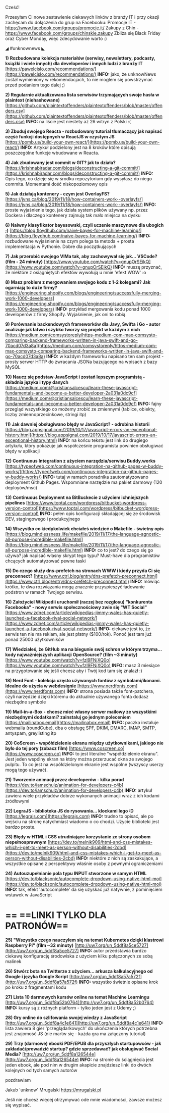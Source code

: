 Cześć!

Przesyłam Ci nowe zestawienie ciekawych linków z branży IT i przy okazji zachęcam do dołączenia do grup na Facebooku:
Promocje IT - https://www.facebook.com/groups/promocje.it/
Zakupy z Chin - https://www.facebook.com/groups/chinskie.zakupy
Zbliża się Black Friday oraz Cyber Monday, więc zdecydowanie warto :)

 

◢ #unknownews ◣

**1) Rozbudowana kolekcja materiałów (serwisy, newslettery, podcasty, książki i wiele innych) dla developerów i innych ludzi z branży IT**
[https://pawelcislo.com/recommendations/](https://pawelcislo.com/recommendations/)
**INFO:** jako, że unknowNews został wymieniony w rekomendacjach, to nie mogłem się powstrzymać przed podaniem tego dalej ;)


**2) Regularnie aktualizowana lista serwisów trzymających swoje hasła w plaintext (niehashowane)**
[https://github.com/plaintextoffenders/plaintextoffenders/blob/master/offenders.csv](https://github.com/plaintextoffenders/plaintextoffenders/blob/master/offenders.csv)
**INFO:** na liście jest niestety aż 26 witryn z Polski :(


**3) Zbuduj swojego Reacta - rozbudowany tutorial tłumaczący jak napisać część funkcji dostępnych w ReactJS w czystym JS**
[https://pomb.us/build-your-own-react/](https://pomb.us/build-your-own-react/)
**INFO:** Artykuł podzielony jest na 8 kroków które opisują poszczególne funkcje wbudowane w Reacta.


**4) Jak zbudowany jest commit w GIT? jak to działa?**
[https://krishnabiradar.com/blogs/deconstructing-a-git-commit/](https://krishnabiradar.com/blogs/deconstructing-a-git-commit/)
**INFO:** Opis tego, co dzieje się w środku repozytorium gdy wysyłasz do niego commita. Momentami dość niskopoziomowy opis


**5) Jak działają kontenery - czym jest OverlayFS?**
[https://jvns.ca/blog/2019/11/18/how-containers-work--overlayfs/](https://jvns.ca/blog/2019/11/18/how-containers-work--overlayfs/)
**INFO:** proste wyjaśnienie tego, jak działa system plików używany np. przez Dockera i dlaczego kontenery zajmują tak mało miejsca na dysku


**6) Naiwny klasyfikator bayesowski, czyli uczenie maszynowe dla ubogich ;)**
[https://blog.floydhub.com/naive-bayes-for-machine-learning/](https://blog.floydhub.com/naive-bayes-for-machine-learning/)
**INFO:** rozbudowane wyjaśnienie na czym polega ta metoda + prosta implementacja w Pythonie. Dobre dla początkujących


**7) Jak przerobić swojego VIMa tak, aby zachowywał się jak... VSCode? (film - 24 minuty)**
[https://www.youtube.com/watch?v=gnupOrSEikQ](https://www.youtube.com/watch?v=gnupOrSEikQ)
**INFO:** muszę przyznać, że niektóre z osiągniętych efektów wywołują u mnie 'efekt WOW' :o


**8) Masz problem z mergowaniem swojego kodu z 1-2 kolegami? Jak ogarniają to duże firmy?**
[https://engineering.shopify.com/blogs/engineering/successfully-merging-work-1000-developers](https://engineering.shopify.com/blogs/engineering/successfully-merging-work-1000-developers)
**INFO:** przykład mergowania kodu ponad 1000 developerów z firmy Shopify. Wyjaśnienie, jak oni to robią.


**9) Porównanie backendowych frameworków dla Javy, Swifta i Go - autor analizuje jak łatwo i szybko tworzy się projekt w każdym z nich**
[https://medium.com/comsystoreply/https-medium-com-max-comsysto-comparing-backend-frameworks-written-in-java-swift-and-go-70acd07d3a8a](https://medium.com/comsystoreply/https-medium-com-max-comsysto-comparing-backend-frameworks-written-in-java-swift-and-go-70acd07d3a8a)
**INFO:** w każdym frameworku napisano ten sam projekt - prosty serwer HTTP do zwracania JSONa bazującego na wpisach z bazy MySQL


**10) Naucz się podstaw JavaScript i zostań lepszym programistą - składnia języka i typy danych**
[https://medium.com/@cristiansalcescu/learn-these-javascript-fundamentals-and-become-a-better-developer-2a031a0dc9cf](https://medium.com/@cristiansalcescu/learn-these-javascript-fundamentals-and-become-a-better-developer-2a031a0dc9cf)
**INFO:** fajny przegląd wszystkiego co możemy zrobić ze zmiennymi (tablice, obiekty, liczby zmiennoprzecinkowe, stringi itp)


**11) Jak dawniej obsługiwano błędy w JavaScript? - odrobina historii**
[https://blog.appsignal.com/2019/10/17/javascript-errors-an-exceptional-history.html](https://blog.appsignal.com/2019/10/17/javascript-errors-an-exceptional-history.html)
**INFO:** na końcu tekstu jest link do drugiego artykułu, który pokazuje jak współcześnie programista powinien obsługiwać błędy w aplikacji


**12) Continuous Integration z użyciem narzędzia/serwisu Buddy.works**
[https://typeofweb.com/continuous-integration-na-github-pages-w-buddy-works/](https://typeofweb.com/continuous-integration-na-github-pages-w-buddy-works/)
**INFO:** tutaj w ramach poradnika zautomatyzowano deployment Github Pages. Wspomniane narzędzie ma pakiet darmowy (120 deployów/msc)


**13) Continuous Deployment na BitBuckecie z użyciem ichniejszych pipelines**
[https://www.toptal.com/wordpress/bitbucket-wordpress-version-control](https://www.toptal.com/wordpress/bitbucket-wordpress-version-control)
**INFO:** pełen opis konfiguracji składającej się ze środowisk DEV, stagingowego i produkcyjnego


**14) Wszystko co kiedykolwiek chciałeś wiedzieć o Makefile - świetny opis**
[https://blog.mindlessness.life/makefile/2019/11/17/the-language-agnostic-all-purpose-incredible-makefile.html](https://blog.mindlessness.life/makefile/2019/11/17/the-language-agnostic-all-purpose-incredible-makefile.html)
**INFO:** co to jest? do czego się go używa? jak napisać własny skrypt tego typu? Must-have dla programistów chcących automatyzować pewne taski


**15) Do czego służy dns-prefetch na stronach WWW i kiedy przyda Ci się preconnect?**
[https://www.ctrl.blog/entry/dns-prefetch-preconnect.html](https://www.ctrl.blog/entry/dns-prefetch-preconnect.html)
**INFO:** mówiąc krótko, te dwa rozwiązania mogą znacznie przyspieszyć ładowanie podstron w ramach Twojego serwisu.


**16) Założyciel Wikipedii uruchomił (raczej bez rozgłosu) "konkurenta Facebooka" - nowy serwis społecznościowy zwie się "WT Social"**
[https://www.zdnet.com/article/wikipedias-jimmy-wales-has-quietly-launched-a-facebook-rival-social-network/](https://www.zdnet.com/article/wikipedias-jimmy-wales-has-quietly-launched-a-facebook-rival-social-network/)
**INFO:** ciekawe jest to, że serwis ten nie ma reklam, ale jest płatny ($100/rok). Ponoć jest tam już ponad 25000 użytkowników


**17) Wiedziałeś, że GitHub ma na biegunie swój schron w którym trzyma... kody najważniejszych aplikacji OpenSource? (film ~3 minuty)**
[https://www.youtube.com/watch?v=fzI9FNjXQ0o](https://www.youtube.com/watch?v=fzI9FNjXQ0o)
**INFO:** masz 3 miesiące na przygotowanie się jeśli chcesz aby i Twój kod tam się znalazł :)


**18) Nerd Font - kolekcja często używanych fontów z symbolami/ikonami. Idealne do użycia w webdesignie**
[https://www.nerdfonts.com](https://www.nerdfonts.com)
**INFO:** strona posiada także font-patchera, czyli narzędzie dzięki któremu do aktualnie używanego fonta dodasz niezbędne symbole


**19) Mail-in-a-Box - chcesz mieć własny serwer mailowy ze wszystkimi niezbędnymi dodatkami? zainstaluj go jednym poleceniem**
[https://mailinabox.email](https://mailinabox.email)
**INFO:** paczka instaluje webmaila (roundCube), dba o obsługę SPF, DKIM, DMARC, IMAP, SMTP, antyspam, greylisting itp


**20) CoScreen - współdzielenie ekranu między użytkownikami, jakiego nie było do tej pory (zobacz film)**
[https://www.coscreen.co](https://www.coscreen.co)
**INFO:** to jest literalne "współdzielenie ekranu". Jest jeden wspólny ekran na który można przerzucać okna ze swojego pulpitu. To co jest na współdzielonym ekranie jest wspólne (wszyscy userzy mogą tego używać).


**21) Tworzenie animacji przez developerów - kilka porad**
[https://dev.to/iamschulz/animation-for-developers-c4b](https://dev.to/iamschulz/animation-for-developers-c4b)
**INFO:** artykuł zawiera wiele przykładów dobrze wykonanych animacji wraz z ich kodami źródłowymi


**22) LegraJS - biblioteka JS do rysowania... klockami lego :D**
[https://legrajs.com](https://legrajs.com)
**INFO:** trudno to opisać, ale po wejściu na stronę natychmiast wiadomo o co chodzi. Użycie biblioteki jest bardzo proste.


**23) Błędy w HTML i CSS utrudniające korzystanie ze strony osobom niepełnosprawnym**
[https://dev.to/melnik909/html-and-css-mistakes-which-i-get-to-meet-as-person-without-disabilities-2cbd](https://dev.to/melnik909/html-and-css-mistakes-which-i-get-to-meet-as-person-without-disabilities-2cbd)
**INFO:** niektóre z nich są zaskakujące, a wszystkie opisane z perspektywy właśnie osoby z pewnymi ograniczeniami


**24) Autouzupełnianie pola typu INPUT stworzone w samym HTML**
[https://dev.to/blacksonic/autocomplete-dropdown-using-native-html-moi](https://dev.to/blacksonic/autocomplete-dropdown-using-native-html-moi)
**INFO:** tak, efekt 'autocomplete' da się uzyskać już natywnie, z pominięciem wstawek w JavaScript


== **==LINKI TYLKO DLA PATRONÓW==**
 ==

**25) "Wszystko czego nauczyłem się na temat Kubernetes dzięki klastrowi Raspberry Pi" (film ~32 minuty)**
[http://uw7.org/un_5ddf8a5ce5727](http://uw7.org/un_5ddf8a5ce5727)
**INFO:** autor przedstawia bardzo ciekawą konfigurację środowiska z użyciem kilku połączonych ze sobą malinek


**26) Stwórz bota na Twitterze z użyciem... arkusza kalkulacyjnego od Google i języka Google Script**
[http://uw7.org/un_5ddf8a57a572f](http://uw7.org/un_5ddf8a57a572f)
**INFO:** wszystko świetnie opisane krok po kroku z fragmentami kodu


**27) Lista 10 darmowych kursów online na temat Machine Learningu**
[http://uw7.org/un_5ddf8a52b0764](http://uw7.org/un_5ddf8a52b0764)
**INFO:** kursy są z różnych platform - tylko jeden jest z Udemy ;)


**28) Gry online do szlifowania swojej wiedzy z JavaScript**
[http://uw7.org/un_5ddf8a4c1e641](http://uw7.org/un_5ddf8a4c1e641)
**INFO:** lista zawiera 8 gier 'przeglądarkowych' do ukończenia których potrzebna jest znajomość JS (nie martw się - każda gra ma załączony tutorial)


**29) Trzy (darmowe) ebooki PDF/EPUB dla przyszłych startupowców - jak zakładać/prowadzić startup? gdzie sprzedawać? jak obsługiwać Social Media?**
[http://uw7.org/un_5ddf8a126544e](http://uw7.org/un_5ddf8a126544e)
**INFO:** na stronie do ściągnięcia jest jeden ebook, ale pod nim w drugim akapicie znajdziesz linki do dwóch kolejnych od tych samych autorów


 
pozdrawiam

Jakub 'unknow' Mrugalski
https://mrugalski.pl
 

Jeśli nie chcesz więcej otrzymywać ode mnie wiadomości, zawsze możesz się wypisać.